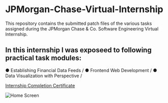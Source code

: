 # JPMorgan-Chase-Virtual-Internship
This repository contains the submitted patch files of the various tasks assigned during the JPMorgan Chase &amp; Co. Software Engineering Virtual Internship.

## In this internship I was exposeed to following practical task modules:
● Establishing Financial Data Feeds /
● Frontend Web Development /
● Data Visualization with Perspective /

[Internship Completion Certificate](https://drive.google.com/file/d/1aZBZjd_VTJNGovepXKiZN8oHbqelLEhd/view)


![Home Screen](https://github.com/utkarshtrivedi56/JPMorgan-and-Chase-Virtual-Internship-tasks)

